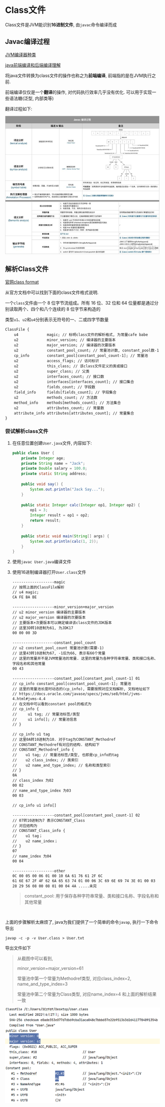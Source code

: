 # Class文件

Class文件是JVM能识别**16进制文件**, 由`javac`命令编译而成



## Javac编译过程

[JVM编译器种类](https://blog.csdn.net/qq_45662823/article/details/124949631)

[java前端编译和后端编译理解](https://blog.csdn.net/qq_35207086/article/details/123758442)

将java文件转换为class文件的操作也称之为**前端编译**, 前端指的是在JVM执行之前. 

前端编译仅仅是一个**翻译**的操作, 对代码执行效率几乎没有优化. 可以用于实现一些语法糖(泛型, 内部类等)

翻译过程如下:

![前端编译过程](Class%E6%96%87%E4%BB%B6.assets/6d1814aad3342c64f2ebc17214500891.png)



## 解析Class文件

[官网class format](https://docs.oracle.com/javase/specs/jvms/se8/html/jvms-4.html)

从官方文档中可以找到下面的class文件格式说明. 

一个`class`文件由一个 8 位字节流组成。所有 16 位、32 位和 64 位量都是通过分别读取两个、四个和八个连续的 8 位字节来构造的

类型`u1`、`u2`和`u4`分别表示无符号的一、二或四字节数量

```class
ClassFile {
    u4             magic; // 标明class文件的解析格式, 为常量cafe babe
    u2             minor_version; // 编译器的主要版本
    u2             major_version; // 编译器的次要版本
    u2             constant_pool_count; // 常量池计数, constant_pool数-1
    cp_info        constant_pool[constant_pool_count-1]; // 常量池
    u2             access_flags; // 访问标识
    u2             this_class; // 该class文件定义的类或接口
    u2             super_class; // 父类
    u2             interfaces_count; // 接口数
    u2             interfaces[interfaces_count]; // 接口集合
    u2             fields_count; // 字段数
    field_info     fields[fields_count]; // 字段集合
    u2             methods_count; // 方法数
    method_info    methods[methods_count]; // 方法集合
    u2             attributes_count; // 常量数
    attribute_info attributes[attributes_count]; // 常量集合
}
```



### 尝试解析class文件

1. 在任意位置创建`User.java`文件, 内容如下:

   ```java
   public class User {
       private Integer age;
       private String name = "Jack";
       private Double salary = 100.0;
       private static String address;
   
       public void say() {
           System.out.println("Jack Say...");
       }
   
       public static Integer calc(Integer op1, Integer op2) {
           op1 = 3;
           Integer result = op1 + op2;
           return result;
       }
   
       public static void main(String[] args) {
           System.out.println(calc(1, 2));
       }
   }
   ```

2. 使用`javac User.java`编译文件

3. 使用16进制编译器打开`User.class`文件

   ```
   -------------------magic
   // 按照上面的ClassFile解析
   // u4 magic;
   CA FE BA BE 
   
   -------------------minor_version+major_version
   // u2 minor_version 编译器的主要版本
   // u2 major_version 编译器的次要版本
   // 主要版本+次要版本可以确定编译该class文件的JDK版本
   // 这里3D转10进制为61, 为JDK17
   00 00 00 3D
   
   -------------------constant_pool_count
   // u2 constant_pool_count 常量池计数(需要-1)
   // 这里43转10进制为67, -1后为66, 表示有66个常量
   // 这里的常量并不是JVM常量池的常量. 这里的常量为各种字符串常量、类和接口名称、字段名称和其他常量
   00 43
   
   -------------------constant_pool[constant_pool_count-1] 01
   // cp_info constant_pool[constant_pool_count-1]; 常量池
   // 这里的常量池长度时动态的(cp_info), 需要按照对应文档解析, 文档地址如下
   // https://docs.oracle.com/javase/specs/jvms/se8/html/jvms-4.html#jvms-4.4
   // 在文档中可以看到constant pool的格式为
   // cp_info {
   //     u1 tag; // 常量池标签/类型
   //     u1 info[]; // 常量池信息
   // }
   
   // cp_info u1 tag 
   // 这里0A转10进制为10. 对于tag为CONSTANT_Methodref
   // CONSTANT_Methodref有对应的结构. 结构如下
   // CONSTANT_Methodref_info {
   //    u1 tag; // 常量池标签/类型, 也即是cp_info的tag
   //    u2 class_index; // 类索引
   //    u2 name_and_type_index; // 名称和类型索引
   // }
   0A 
   // class_index 为02
   00 02 
   // name_and_type_index 为03
   00 03
   
   // cp_info u1 info[]
   
   -------------------constant_pool[constant_pool_count-1] 02
   // 07转10进制为7 表示CONSTANT_Class
   // 对应结构为
   // CONSTANT_Class_info { 
   //    u1 tag；
   //    u2 name_index；
   // }
   07 
   // name_index 为04
   00 04
   
   -------------------other
   0C 00 05 00 06 01 00 10 6A 61 76 61 2F 6C 
   61 6E 67 2F 4F 62 6A 65 63 74 01 00 06 3C 69 6E 69 74 3E 01 00 03 28 29 56 08 00 08 01 00 04 4A .....未完
   
   ```
   
   > constant_pool: 用于保存各种字符串常量、类和接口名称、字段名称和其他常量

​		

上面的步骤解析太麻烦了, java为我们提供了一个简单的命令`javap`, 执行一下命令导出

```shell
javap -c -p -v User.class > User.txt
```

导出文件如下

> 从截图中可以看到, 
>
> minor_version+major_version=61
>
> 常量池中第一个常量为Methodref类型, 对应class_index=2, name_and_type_index=3
>
> 常量池中第二个常量为Class类型, 对应name_index=4 和上面的解析结果一致

![image-20220627124936042](Class%E6%96%87%E4%BB%B6.assets/image-20220627124936042.png)



## 